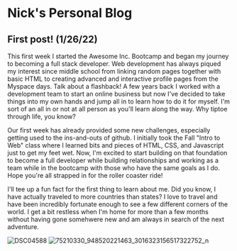 # Nick's Personal Blog

## First post! (1/26/22)
This first week I started the Awesome Inc. Bootcamp and began my journey to becoming a full stack developer. Web development has always piqued my interest since middle school from  linking random pages together with basic HTML to creating advanced and interactive profile pages from the Myspace days. Talk about a flashback! A few years back I worked with a development team to start an online business but now I've decided to take things into my own hands and jump all in to learn how to do it for myself. I'm sort of an all in or not at all person as you'll learn along the way. Why tiptoe through life, you know?

Our first week has already provided some new challenges, especially getting used to the ins-and-outs of github. I initially took the Fall "Intro to Web" class where I learned bits and pieces of HTML, CSS, and Javascript just to get my feet wet. Now, I'm excited to start building on that foundation to become a full developer while building relationships and working as a team while in the bootcamp with those who have the same goals as I do. Hope you're all strapped in for the roller coaster ride!

I'll tee up a fun fact for the first thing to learn about me. Did you know, I have actually traveled to more countries than states? I love to travel and have been incredibly fortunate enough to see a few different corners of the world. I get a bit restless when I'm home for more than a few months without having gone somehwere new and am always in search of the next adventure.

![DSC04588](https://user-images.githubusercontent.com/91640914/151488429-e4553d21-3d6f-4991-9585-a013332a87cc.JPG)
![75210330_948520221463_3016323156517322752_n](https://user-images.githubusercontent.com/91640914/151491170-c35f6705-9680-48b3-865c-36fa237420c0.jpg)
